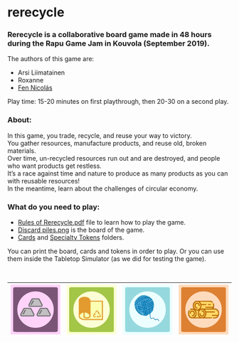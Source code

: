 # rerecycle

### Rerecycle is a collaborative board game made in 48 hours during the Rapu Game Jam in Kouvola (September 2019).

The authors of this game are:
* Arsi Liimatainen
* Roxanne
* [Fen Nicolás](https://github.com/fenshan/)

Play time: 15-20 minutes on first playthrough, then 20-30 on a second play.

### About: 
In this game, you trade, recycle, and reuse your way to victory.  
You gather resources, manufacture products, and reuse old, broken materials.  
Over time, un-recycled resources run out and are destroyed, and people who want products get restless.  
It’s a race against time and nature to produce as many products as you can with reusable resources!  
In the meantime, learn about the challenges of circular economy.  

### What do you need to play:
* [Rules of Rerecycle.pdf](Rules%20of%20Rerecycle.pdf) file to learn how to play the game.
* [Discard piles.png](Discard%20piles.png)  is the board of the game. 
* [Cards](Cards) and [Specialty Tokens](Specialty%20Tokens) folders.  

You can print the board, cards and tokens in order to play. Or you can use them inside the Tabletop Simulator (as we did for testing the game).

<br>

| <img src="Specialty%20Tokens/MetalProfile.png" alt="metal specialty token"/> | <img src="Specialty%20Tokens/PlasticProfile.png" alt="plastic specialty token"/> | <img src="Specialty%20Tokens/TextileProfile.png" alt="textile specialty token"/> | <img src="Specialty%20Tokens/WoodProfile.png" alt="wood specialty token"/> |
| --- | --- | --- | --- |
